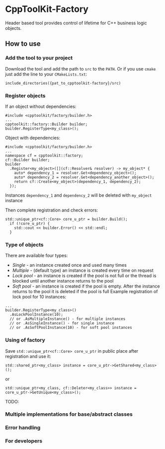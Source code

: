 # CppToolKit-Factory
Header based tool provides control of lifetime for C++ business logic objects.

## How to use

### Add the tool to your project
Download the tool and add the path to `src` to the `PATH`. Or if you use `cmake` just add the line to your `CMakeLists.txt`:
```
include_directories({pat_to_cpptoolkit-factory}/src)
```

### Register objects
If an object without dependencies:
```
#include <cpptoolkit/factory/builder.h>
...
cpptoolkit::factory::Builder builder;
builder.RegisterType<my_class>();
```

Object with dependencies:
```
#include <cpptoolkit/factory/builder.h>
...
namespace cf = cpptoolkit::factory;
cf::Builder builder;
builder
  .Register<my_object>([](cf::Resolver& resolver) -> my_object* {
    auto* dependency_1 = resolver.Get<dependency_object>();
    auto* dependency_2 = resolver.Get<dependency_another_object>();
    return cf::Create<my_object>(dependency_1, dependency_2);
  });
```
Instances `dependency_1` and `dependency_2` will be deleted with `my_object` instance

Then complete registration and check errors:
```
std::unique_ptr<cf::Core> core_u_ptr = builder.Build();
  if (!core_u_ptr) {
    std::cout << builder.Error() << std::endl;
  }
```

### Type of objects
There are available four types:
- *Single* - an instance created once and used many times
- *Multiple* - (default type) an instance is created every time on request
- *Lock pool* - an instance is created if the pool is not full or the thread is blocked until another instance returns to the pool
- *Soft pool* - an instance is created if the pool is empty. After the instance returns to the pool it is deleted if the pool is full
Example registration of lock pool for 10 instances:
```
...
builder.RegisterType<my_class>()
  .AsLockPoolInstance(10);
  // or .AsMultipleInstance() - for multiple instances
  // or .AsSingleInstance()	- for single instance
  // or .AsSoftPoolInstance(10) - for soft pool instances
```

### Using of factory
Save `std::unique_ptr<cf::Core> core_u_ptr` in public place after registration and use it:
```
std::shared_ptr<my_class> instance = core_u_ptr->GetShared<my_class>();
```
or
```
std::unique_ptr<my_class, cf::Deleter<my_class>> instance = core_u_ptr->GetUnique<my_class>();
```

TODO:
### Multiple implementations for base/abstract classes

### Error handling

### For developers

